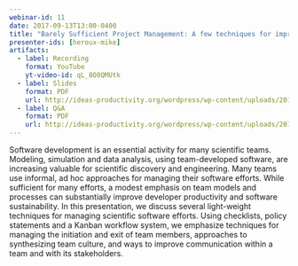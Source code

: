 ```yaml
---
webinar-id: 11
date: 2017-09-13T13:00-0400
title: "Barely Sufficient Project Management: A few techniques for improving your scientific software development efforts"
presenter-ids: [heroux-mike]
artifacts:
  - label: Recording
    format: YouTube
    yt-video-id: qL_8O8QMUtk
  - label: Slides
    format: PDF
    url: http://ideas-productivity.org/wordpress/wp-content/uploads/2017/06/session011-slides.pdf
  - label: Q&A
    format: PDF
    url: http://ideas-productivity.org/wordpress/wp-content/uploads/2017/06/session011-qa.pdf
---
```

Software development is an essential activity for many scientific
teams.  Modeling, simulation and data analysis, using team-developed
software, are increasing valuable for scientific discovery and
engineering. Many teams use informal, ad hoc approaches for managing
their software efforts.  While sufficient for many efforts, a modest
emphasis on team models and processes can substantially improve
developer productivity and software sustainability. In this
presentation, we discuss several light-weight techniques for managing
scientific software efforts.  Using checklists, policy statements and
a Kanban workflow system, we emphasize techniques for managing the
initiation and exit of team members, approaches to synthesizing team
culture, and ways to improve communication within a team and with its
stakeholders.
